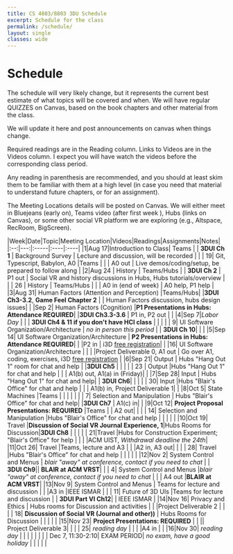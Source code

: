 ```yaml
---
title: CS 4803/8803 3DU Schedule
excerpt: Schedule for the class
permalink: /schedule/
layout: single
classes: wide
---
```


# Schedule

The schedule will very likely change, but it represents the current best estimate of what topics will be covered and when.  We will have regular QUIZZES on Canvas, based on the book chapters and other material from the class.

We will update it here and post announcements on canvas when things change.

Required readings are in the Reading column. Links to Videos are in the Videos column.  I expect you will have watch the videos before the corresponding class period.

Any reading in parenthesis are recommended, and you should at least skim them to be familiar with them at a high level (in case you need that material to understand future chapters, or for an assignment).

The Meeting Locations details will be posted on Canvas.  We will either meet in Bluejeans (early on), Teams video (after first week ), Hubs (links on Canvas), or some other social VR platform we are exploring (e.g., Altspace, RecRoom, BigScreen).

|Week|Date|Topic|Meeting Location|Videos|Readings|Assignments|Notes|
|:--:|---:|:-----|:----|:----|
|1|Aug 17|Introduction to Class| Teams | | **3DUI Ch 1** | Background Survey | Lecture and discussion, will be recorded |
| | 19| Git, Typescript, Babylon, A0 |Teams | | | A0 out | Live demos/coding/setup, be prepared to follow along |
|2|Aug 24 | History  | Teams/Hubs | | **3DUI Ch 2**  | P1 out | Social VR and history discussions in Hubs, Hubs tutorials/overview |
| | 26 |  History | Teams/Hubs | | | A0 in (end of week) | A0 help, P1 help |
|3|Aug 31| Human Factors (Attention and Perception) |Teams/Hubs| |**3DUI Ch3-3.2**, **Game Feel Chapter 2** | | Human Factors discussion, hubs design issues|
| |Sep 2| Human Factors (Cognition) |**P1 Presentations in Hubs: Attendance REQUIRED**| |**3DUI Ch3.3-3.6** | P1 in, P2 out | |
|4|Sep 7|_Labor Day_ | | | **3DUI Ch4 & 11 if you don't have HCI class** | | |
| | 9| UI Software Organization/Architecture | _no in person this period_ | | **3DUI Ch 10**| |  |
|5|Sep 14| UI Software Organization/Architecture | **P2 Presentations in Hubs: Attendance REQUIRED**| | |P2 in | i3D [free registration](https://bit.ly/i3d2020reg)|
| |16| UI Software Organization/Architecture | | | |Project Deliverable 0, A1 out | Go over A1, coding, exercises, i3D [free registration](https://bit.ly/i3d2020reg) |
|6|Sep 21| Output | Hubs "Hang Out 1" room for chat and help | |**3DUI Ch5**  | | |
| | 23 | Output |Hubs "Hang Out 1" for chat and help | | | A1(b) out, A1(a) in (Friday)| |
|7|Sep 28| Input | Hubs "Hang Out 1" for chat and help| | **3DUI Ch6**| | |
| |  30| Input |Hubs "Blair's Office" for chat and help | | | A1(b) in, Project Deliverable 1| |
|8|Oct 5| State Machines |Teams | | | | |
| | 7| Selection and Manipulation | Hubs "Blair's Office" for chat and help| |**3DUI Ch7** | A1(c) in| |
|9|Oct 12| **Project Proposal Presentations: REQUIRED** |Teams | | A2 out| |
| | 14| Selection and Manipulation |Hubs "Blair's Office" for chat and help | | | | |
|10|Oct 19| Travel |**Discussion of Social VR Journal Experience, 1**|Hubs Rooms for Discussion|**3DUI Ch8** | | |
| | 21|Travel |Hubs for Construction Experiment; "Blair's Office" for help | | | |ACM UIST, _Withdrawal deadline the 24th_|
|11|Oct 26| Travel |Teams, lecture and A3 | | |A2 in, A3 out| |
| | 28| Travel |Hubs "Blair's Office" for chat and help | | | | |
|12|Nov 2| System Control and Menus | _blair "away" at conference, contact if you need to chat_ | | **3DUI Ch9**|| **BLAIR at ACM VRST**|
| | 4| System Control and Menus |_blair "away" at conference, contact if you need to chat_ | | | A4 out |**BLAIR at ACM VRST**|
|13|Nov 9| System Control and Menus | Teams for lecture and discussion | | |A3 in  |IEEE ISMAR |
| | 11| Future of 3D UIs |Teams for lecture and discussion | | **3DUI Part VI Ch12**| | IEEE ISMAR |
|14|Nov 16| Privacy and Ethics | Hubs rooms for Discussion and activities | | |Project Deliverable 2 | |
| | 18| **Discussion of Social VR (Journal and other))** | Hubs Rooms for Discussion | | | | |
|15|Nov 23| **Project Presentations: REQUIRED** | | || Project Deliverable 3| |
| | 25| *reading day* | | | |A4 in | |
|16|Nov 30| *reading day* | | | | | |
| | Dec 7, 11:30-2:10| EXAM PERIOD| _no exam, have a good holiday_ | | | | |